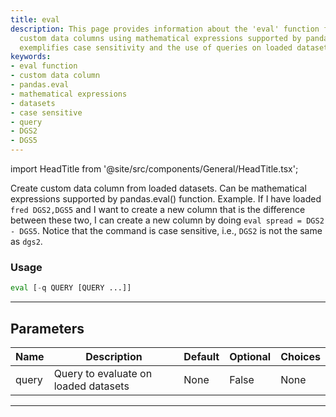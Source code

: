 ```yaml
---
title: eval
description: This page provides information about the 'eval' function for creating
  custom data columns using mathematical expressions supported by pandas.eval(). It
  exemplifies case sensitivity and the use of queries on loaded datasets.
keywords:
- eval function
- custom data column
- pandas.eval
- mathematical expressions
- datasets
- case sensitive
- query
- DGS2
- DGS5
---
```


import HeadTitle from '@site/src/components/General/HeadTitle.tsx';

<HeadTitle title="eval - Economy - Reference | OpenBB Terminal Docs" />

Create custom data column from loaded datasets. Can be mathematical expressions supported by pandas.eval() function. Example. If I have loaded `fred DGS2,DGS5` and I want to create a new column that is the difference between these two, I can create a new column by doing `eval spread = DGS2 - DGS5`. Notice that the command is case sensitive, i.e., `DGS2` is not the same as `dgs2`.

### Usage

```python
eval [-q QUERY [QUERY ...]]
```

---

## Parameters

| Name | Description | Default | Optional | Choices |
| ---- | ----------- | ------- | -------- | ------- |
| query | Query to evaluate on loaded datasets | None | False | None |

---
